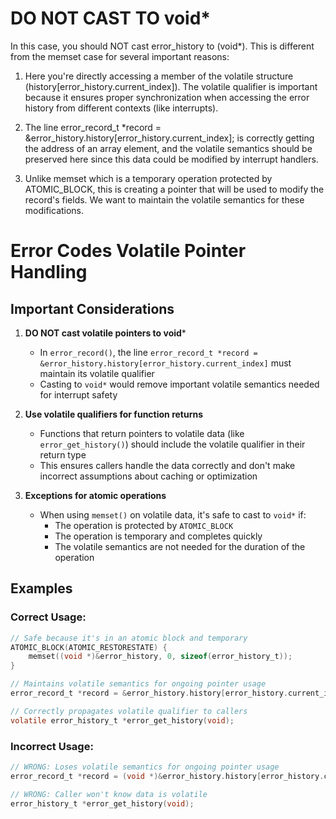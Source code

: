 # DO NOT CAST TO void*
In this case, you should NOT cast error_history to (void*). This is different from the memset case for several important reasons:

1. Here you're directly accessing a member of the volatile structure (history[error_history.current_index]). The volatile qualifier is important because it ensures proper synchronization when accessing the error history from different contexts (like interrupts).

2. The line error_record_t *record = &error_history.history[error_history.current_index]; is correctly getting the address of an array element, and the volatile semantics should be preserved here since this data could be modified by interrupt handlers.

3. Unlike memset which is a temporary operation protected by ATOMIC_BLOCK, this is creating a pointer that will be used to modify the record's fields. We want to maintain the volatile semantics for these modifications.

# Error Codes Volatile Pointer Handling

## Important Considerations

1. **DO NOT cast volatile pointers to void***
   - In `error_record()`, the line `error_record_t *record = &error_history.history[error_history.current_index]` must maintain its volatile qualifier
   - Casting to `void*` would remove important volatile semantics needed for interrupt safety

2. **Use volatile qualifiers for function returns**
   - Functions that return pointers to volatile data (like `error_get_history()`) should include the volatile qualifier in their return type
   - This ensures callers handle the data correctly and don't make incorrect assumptions about caching or optimization

3. **Exceptions for atomic operations**
   - When using `memset()` on volatile data, it's safe to cast to `void*` if:
     - The operation is protected by `ATOMIC_BLOCK`
     - The operation is temporary and completes quickly
     - The volatile semantics are not needed for the duration of the operation

## Examples

### Correct Usage:
```c
// Safe because it's in an atomic block and temporary
ATOMIC_BLOCK(ATOMIC_RESTORESTATE) {
    memset((void *)&error_history, 0, sizeof(error_history_t));
}

// Maintains volatile semantics for ongoing pointer usage
error_record_t *record = &error_history.history[error_history.current_index];

// Correctly propagates volatile qualifier to callers
volatile error_history_t *error_get_history(void);
```

### Incorrect Usage:
```c
// WRONG: Loses volatile semantics for ongoing pointer usage
error_record_t *record = (void *)&error_history.history[error_history.current_index];

// WRONG: Caller won't know data is volatile
error_history_t *error_get_history(void);
